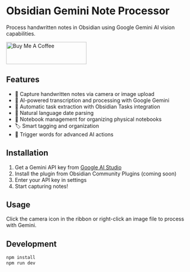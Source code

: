 # Obsidian Gemini Note Processor

Process handwritten notes in Obsidian using Google Gemini AI vision capabilities.

<a href="https://buymeacoffee.com/farsonic" target="_blank"><img src="https://cdn.buymeacoffee.com/buttons/v2/default-yellow.png" alt="Buy Me A Coffee" style="height: 60px; width: 217px;" ></a>



## Features
- 📸 Capture handwritten notes via camera or image upload
- 🤖 AI-powered transcription and processing with Google Gemini
- 📝 Automatic task extraction with Obsidian Tasks integration
- 📅 Natural language date parsing
- 📓 Notebook management for organizing physical notebooks
- 🏷️ Smart tagging and organization
- 🎯 Trigger words for advanced AI actions

## Installation

1. Get a Gemini API key from [Google AI Studio](https://makersuite.google.com/app/apikey)
2. Install the plugin from Obsidian Community Plugins (coming soon)
3. Enter your API key in settings
4. Start capturing notes!

## Usage

Click the camera icon in the ribbon or right-click an image file to process with Gemini.

## Development
```bash
npm install
npm run dev